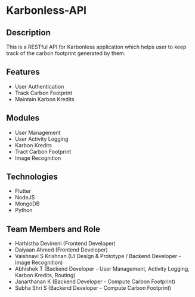 # Karbonless-API

## Description

This is a RESTful API for Karbonless application which helps user to keep track of the carbon footprint generated by them.

## Features

- User Authentication
- Track Carbon Footprint
- Maintain Karbon Kredits

## Modules

- User Management
- User Activity Logging
- Karbon Kredits
- Tract Carbon Footprint
- Image Recognition

## Technologies

- Flutter
- NodeJS
- MongoDB
- Python

## Team Members and Role

- Harhistha Devineni (Frontend Developer)
- Daiyaan Ahmed (Frontend Developer)
- Vaishnavi S Krishnan (UI Design & Prototype / Backend Developer - Image Recognition)
- Abhishek T (Backend Developer - User Management, Activity Logging, Karbon Kredits, Routing)
- Janarthanan K (Backend Developer - Compute Carbon Footprint)
- Subha Shri S (Backend Developer - Compute Carbon Footprint)
